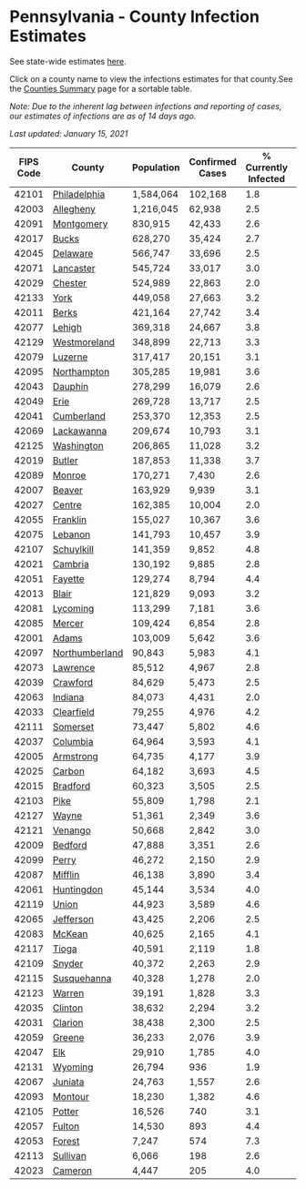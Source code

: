 # Pennsylvania - County Infection Estimates

See state-wide estimates [here](/infections/us-pa).

Click on a county name to view the infections estimates for that county.See the [Counties Summary](/infections/summary-counties) page for a sortable table.

*Note: Due to the inherent lag between infections and reporting of cases, our estimates of infections are as of 14 days ago.*

*Last updated: January 15, 2021*

|   FIPS Code |                           County |   Population |   Confirmed Cases |   % Currently Infected |   % Total Infected |
|-------------|----------------------------------|--------------|-------------------|------------------------|--------------------|
|       42101 |     [Philadelphia](philadelphia) |    1,584,064 |           102,168 |                    1.8 |               24.7 |
|       42003 |           [Allegheny](allegheny) |    1,216,045 |            62,938 |                    2.5 |               16.2 |
|       42091 |         [Montgomery](montgomery) |      830,915 |            42,433 |                    2.6 |               18.5 |
|       42017 |                   [Bucks](bucks) |      628,270 |            35,424 |                    2.7 |               19.9 |
|       42045 |             [Delaware](delaware) |      566,747 |            33,696 |                    2.5 |               21.9 |
|       42071 |           [Lancaster](lancaster) |      545,724 |            33,017 |                    3.0 |               20.1 |
|       42029 |               [Chester](chester) |      524,989 |            22,863 |                    2.0 |               14.7 |
|       42133 |                     [York](york) |      449,058 |            27,663 |                    3.2 |               19.2 |
|       42011 |                   [Berks](berks) |      421,164 |            27,742 |                    3.4 |               23.3 |
|       42077 |                 [Lehigh](lehigh) |      369,318 |            24,667 |                    3.8 |               24.3 |
|       42129 |     [Westmoreland](westmoreland) |      348,899 |            22,713 |                    3.3 |               20.1 |
|       42079 |               [Luzerne](luzerne) |      317,417 |            20,151 |                    3.1 |               22.8 |
|       42095 |       [Northampton](northampton) |      305,285 |            19,981 |                    3.6 |               23.5 |
|       42043 |               [Dauphin](dauphin) |      278,299 |            16,079 |                    2.6 |               18.8 |
|       42049 |                     [Erie](erie) |      269,728 |            13,717 |                    2.5 |               15.5 |
|       42041 |         [Cumberland](cumberland) |      253,370 |            12,353 |                    2.5 |               15.4 |
|       42069 |         [Lackawanna](lackawanna) |      209,674 |            10,793 |                    3.1 |               17.8 |
|       42125 |         [Washington](washington) |      206,865 |            11,028 |                    3.2 |               16.0 |
|       42019 |                 [Butler](butler) |      187,853 |            11,338 |                    3.7 |               18.5 |
|       42089 |                 [Monroe](monroe) |      170,271 |             7,430 |                    2.6 |               16.7 |
|       42007 |                 [Beaver](beaver) |      163,929 |             9,939 |                    3.1 |               19.6 |
|       42027 |                 [Centre](centre) |      162,385 |            10,004 |                    2.0 |               18.3 |
|       42055 |             [Franklin](franklin) |      155,027 |            10,367 |                    3.6 |               21.5 |
|       42075 |               [Lebanon](lebanon) |      141,793 |            10,457 |                    3.9 |               24.7 |
|       42107 |         [Schuylkill](schuylkill) |      141,359 |             9,852 |                    4.8 |               22.3 |
|       42021 |               [Cambria](cambria) |      130,192 |             9,885 |                    2.8 |               23.2 |
|       42051 |               [Fayette](fayette) |      129,274 |             8,794 |                    4.4 |               20.9 |
|       42013 |                   [Blair](blair) |      121,829 |             9,093 |                    3.2 |               22.5 |
|       42081 |             [Lycoming](lycoming) |      113,299 |             7,181 |                    3.6 |               19.5 |
|       42085 |                 [Mercer](mercer) |      109,424 |             6,854 |                    2.8 |               19.2 |
|       42001 |                   [Adams](adams) |      103,009 |             5,642 |                    3.6 |               17.0 |
|       42097 | [Northumberland](northumberland) |       90,843 |             5,983 |                    4.1 |               20.2 |
|       42073 |             [Lawrence](lawrence) |       85,512 |             4,967 |                    2.8 |               17.8 |
|       42039 |             [Crawford](crawford) |       84,629 |             5,473 |                    2.5 |               19.8 |
|       42063 |               [Indiana](indiana) |       84,073 |             4,431 |                    2.0 |               16.3 |
|       42033 |         [Clearfield](clearfield) |       79,255 |             4,976 |                    4.2 |               19.1 |
|       42111 |             [Somerset](somerset) |       73,447 |             5,802 |                    4.6 |               24.1 |
|       42037 |             [Columbia](columbia) |       64,964 |             3,593 |                    4.1 |               18.5 |
|       42005 |           [Armstrong](armstrong) |       64,735 |             4,177 |                    3.9 |               19.5 |
|       42025 |                 [Carbon](carbon) |       64,182 |             3,693 |                    4.5 |               18.5 |
|       42015 |             [Bradford](bradford) |       60,323 |             3,505 |                    2.5 |               17.5 |
|       42103 |                     [Pike](pike) |       55,809 |             1,798 |                    2.1 |               13.4 |
|       42127 |                   [Wayne](wayne) |       51,361 |             2,349 |                    3.6 |               14.9 |
|       42121 |               [Venango](venango) |       50,668 |             2,842 |                    3.0 |               16.9 |
|       42009 |               [Bedford](bedford) |       47,888 |             3,351 |                    2.6 |               21.2 |
|       42099 |                   [Perry](perry) |       46,272 |             2,150 |                    2.9 |               14.0 |
|       42087 |               [Mifflin](mifflin) |       46,138 |             3,890 |                    3.4 |               25.9 |
|       42061 |         [Huntingdon](huntingdon) |       45,144 |             3,534 |                    4.0 |               24.6 |
|       42119 |                   [Union](union) |       44,923 |             3,589 |                    4.6 |               23.9 |
|       42065 |           [Jefferson](jefferson) |       43,425 |             2,206 |                    2.5 |               15.5 |
|       42083 |                 [McKean](mckean) |       40,625 |             2,165 |                    4.1 |               16.2 |
|       42117 |                   [Tioga](tioga) |       40,591 |             2,119 |                    1.8 |               16.1 |
|       42109 |                 [Snyder](snyder) |       40,372 |             2,263 |                    2.9 |               17.0 |
|       42115 |       [Susquehanna](susquehanna) |       40,328 |             1,278 |                    2.0 |               10.4 |
|       42123 |                 [Warren](warren) |       39,191 |             1,828 |                    3.3 |               14.2 |
|       42035 |               [Clinton](clinton) |       38,632 |             2,294 |                    3.2 |               18.4 |
|       42031 |               [Clarion](clarion) |       38,438 |             2,300 |                    2.5 |               18.5 |
|       42059 |                 [Greene](greene) |       36,233 |             2,076 |                    3.9 |               17.7 |
|       42047 |                       [Elk](elk) |       29,910 |             1,785 |                    4.0 |               17.6 |
|       42131 |               [Wyoming](wyoming) |       26,794 |               936 |                    1.9 |               11.0 |
|       42067 |               [Juniata](juniata) |       24,763 |             1,557 |                    2.6 |               20.6 |
|       42093 |               [Montour](montour) |       18,230 |             1,382 |                    4.6 |               27.6 |
|       42105 |                 [Potter](potter) |       16,526 |               740 |                    3.1 |               13.6 |
|       42057 |                 [Fulton](fulton) |       14,530 |               893 |                    4.4 |               18.7 |
|       42053 |                 [Forest](forest) |        7,247 |               574 |                    7.3 |               19.9 |
|       42113 |             [Sullivan](sullivan) |        6,066 |               198 |                    2.6 |                9.9 |
|       42023 |               [Cameron](cameron) |        4,447 |               205 |                    4.0 |               13.8 |